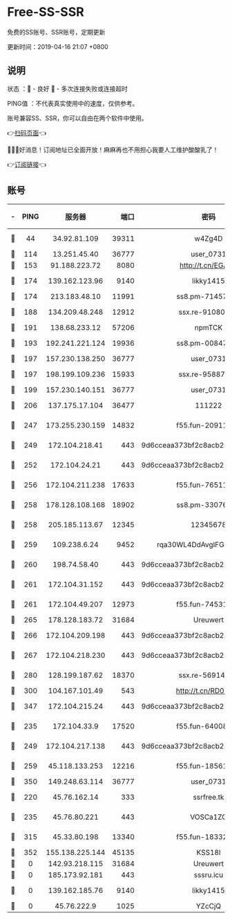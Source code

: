 # Free-SS-SSR

免费的SS账号、SSR账号，定期更新

更新时间：2019-04-16 21:07 +0800

## 说明

状态     ：🙂 - 良好 🙁 - 多次连接失败或连接超时

PING值   ：不代表真实使用中的速度，仅供参考。

账号兼容SS、SSR，你可以自由在两个软件中使用。

👉[扫码页面](https://liesauer.github.io/Free-SS-SSR/)👈

🎉🎉🎉好消息！订阅地址已全面开放！麻麻再也不用担心我要人工维护酸酸乳了！

👉[订阅链接](https://www.liesauer.net/yogurt/subscribe?ACCESS_TOKEN=DAYxR3mMaZAsaqUb)👈

## 账号

|-|PING|服务器|端口|密码|加密方式|区域|
|:----:|:----:|:-----:|-----:|:----:|:----:|:----:|
|🙂|44|34.92.81.109|39311|w4Zg4D|chacha20-ietf|US|
|🙂|114|13.251.45.40|36777|user_0731|chacha20|SG|
|🙂|153|91.188.223.72|8080|http://t.cn/EGJIyrl|rc4-md5|RU|
|🙂|174|139.162.123.96|9140|likky1415|aes-256-cfb|JP|
|🙂|174|213.183.48.10|11991|ss8.pm-71457072|rc4-md5|RU|
|🙂|188|134.209.48.248|12912|ssx.re-91080616|aes-256-cfb|US|
|🙂|191|138.68.233.12|57206|npmTCK|rc4-md5|US|
|🙂|193|192.241.221.124|19936|ss8.pm-00847674|aes-256-cfb|US|
|🙂|197|157.230.138.250|36777|user_0731|chacha20|US|
|🙂|197|198.199.109.236|15933|ssx.re-95887185|aes-256-cfb|US|
|🙂|199|157.230.140.151|36777|user_0731|chacha20|US|
|🙂|206|137.175.17.104|36477|111222|aes-256-cfb|US|
|🙂|247|173.255.230.159|14832|f55.fun-20911202|aes-256-cfb|US|
|🙂|249|172.104.218.41|443|9d6cceaa373bf2c8acb22e60b6a58be6|aes-256-cfb|US|
|🙂|252|172.104.24.21|443|9d6cceaa373bf2c8acb22e60b6a58be6|aes-256-cfb|US|
|🙂|256|172.104.211.238|17633|f55.fun-76511105|aes-256-cfb|US|
|🙂|258|178.128.108.168|18902|ss8.pm-33076243|aes-256-cfb|SG|
|🙂|258|205.185.113.67|12345|12345678|aes-256-cfb|US|
|🙂|259|109.238.6.24|9452|rqa30WL4DdAvgIFG6Fs3znzTa|aes-256-cfb|FR|
|🙂|260|198.74.58.40|443|9d6cceaa373bf2c8acb22e60b6a58be6|aes-256-cfb|US|
|🙂|261|172.104.31.152|443|9d6cceaa373bf2c8acb22e60b6a58be6|aes-256-cfb|US|
|🙂|261|172.104.49.207|12973|f55.fun-74531550|aes-256-cfb|SG|
|🙂|265|178.128.183.72|31684|Ureuwert|chacha20|US|
|🙂|266|172.104.209.198|443|9d6cceaa373bf2c8acb22e60b6a58be6|aes-256-cfb|US|
|🙂|267|172.104.218.230|443|9d6cceaa373bf2c8acb22e60b6a58be6|aes-256-cfb|US|
|🙂|280|128.199.187.62|18370|ssx.re-56914452|aes-256-cfb|SG|
|🙂|300|104.167.101.49|543|http://t.cn/RD0D7sx|rc4-md5|CA|
|🙂|347|172.104.215.24|443|9d6cceaa373bf2c8acb22e60b6a58be6|aes-256-cfb|US|
|🙂|235|172.104.33.9|17520|f55.fun-64008519|aes-256-cfb|SG|
|🙂|249|172.104.217.138|443|9d6cceaa373bf2c8acb22e60b6a58be6|aes-256-cfb|US|
|🙂|259|45.118.133.253|12216|f55.fun-18561678|aes-256-cfb|SG|
|🙂|350|149.248.63.114|36777|user_0731|chacha20|CA|
|🙁|220|45.76.162.14|333|ssrfree.tk|aes-256-cfb|SG|
|🙁|235|45.76.80.221|443|VOSCa1ZG|aes-256-cfb|DE|
|🙁|315|45.33.80.198|13340|f55.fun-18332298|aes-256-cfb|US|
|🙁|352|155.138.225.144|45135|KSS18l|rc4-md5|US|
|🙁|0|142.93.218.115|31684|Ureuwert|chacha20|IN|
|🙁|0|185.173.92.181|443|sssru.icu|rc4-md5|RU|
|🙁|0|139.162.185.76|9140|likky1415|aes-256-cfb|DE|
|🙁|0|45.76.222.9|1025|YZcCjQ|rc4-md5|JP|
